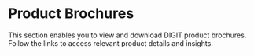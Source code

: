# Product Brochures

This section enables you to view and download DIGIT product brochures. Follow the links to access relevant product details and insights.

